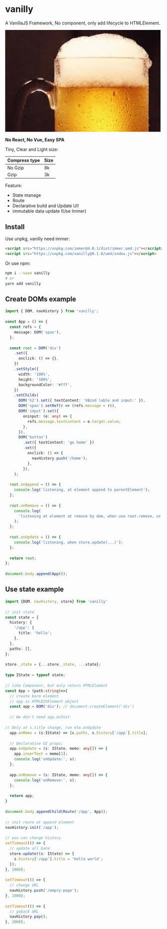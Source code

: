 # vanilly

A VanillaJS Framework, No component, only add lifecycle to HTMLElement.

![](barmImage.jpg)

**No React, No Vue, Easy SPA**

Tiny, Clear and Light size:

| Compress type | Size |
| ------------- | ---- |
| No Gzip       | 8k   |
| Gzip          | 3k   |

Feature:

- State manage
- Route
- Declarative build and Update UI!
- immutable data update (Use Immer)

## Install

Use unpkg, vanilly need immer:

```html
<script src="https://unpkg.com/immer@4.0.1/dist/immer.umd.js"></script>
<script src="https://unpkg.com/vanilly@0.1.0/umd/index.js"></script>
```

Or use npm:

```sh
npm i --save vanilly
# or
yarn add vanilly
```

## Create DOMs example

```ts
import { DOM, navHistory } from 'vanilly';

const App = () => {
  const refs = {
    message: DOM('span'),
  };

  const root = DOM('div')
    .set({
      onclick: () => {},
    })
    .setStyle({
      width: '100%',
      height: '100%',
      backgroundColor: '#fff',
    })
    .setChilds(
      DOM('h2').set({ textContent: 'VBind lable and input:' }),
      DOM('span').setRef(r => (refs.message = r)),
      DOM('input').set({
        oninput: (e: any) => {
          refs.message.textContent = e.target.value;
        },
      }),
      DOM('button')
        .set({ textContent: 'go home' })
        .set({
          onclick: () => {
            navHistory.push('/home');
          },
        }),
    );

  root.onAppend = () => {
    console.log('listening, at element append to parentElement');
  };

  root.onRemove = () => {
    console.log(
      'listening at element at remove by dom, when use root.remove, or parentElement use remove or removeChild',
    );
  };

  root.onUpdate = () => {
    console.log('listening, when store.update(...)');
  };

  return root;
};

document.body.append(App());
```

## Use state example

```ts
import {DOM. navHistory, store} from 'vanilly'

// init state
const state = {
  history: {
    '/app': {
      title: 'hello';
    },
  },
  paths: [],
};

store._state = {...store._state, ...state};

type IState = typeof state;

// like Component, but only return HTMLElement
const App = (path:string)=>{
  // create barm element
  // app is HTMLDIVElement object
  const app = DOM('div'); // document.createElement('div')

  // We don't need app.onInit

// Only at s.title change, run ele.onUpdate
  app.onMemo = (s:IState) => [s.paths, s.history['/app'].title];

  // Declarative UI props;
  app.onUpdate = (s: IState, memo: any[]) => {
    app.innerText = memo[1];
    console.log('onUpdate:', s);
  };

  app.onRemove = (s: IState, memo: any[]) => {
    console.log('onRemove:', s);
  };

  return app;
}

document.body.appendChild(Route('/app', App));

// init route at append element
navHistory.init('/app');

// you can change history
setTimeout(() => {
  // update all barm
  store.update((s: IState) => {
    s.history['/app'].title = 'hello world';
  });
}, 1000);

setTimeout(() => {
  // change URL
  navHistory.push('/empry-page');
}, 1000);

setTimeout(() => {
  // goback URL
  navHistory.pop();
}, 2000);

```
